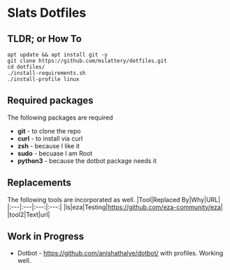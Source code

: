 # Slats Dotfiles

## TLDR; or How To
```
apt update && apt install git -y
git clone https://github.com/mslattery/dotfiles.git
cd dotfiles/
./install-requirements.sh
./install-profile linux
```

## Required packages
The following packages are required
- **git** - to clone the repo
- **curl** - to install via curl
- **zsh** - because I like it
- **sudo** - becuase I am Root
- **python3** - because the dotbot package needs it

## Replacements
The following tools are incorporated as well.
|Tool|Replaced By|Why|URL|
|:---|:---|:---:|:---:|
|ls|eza|Testing|https://github.com/eza-community/eza|
|tool2|Text|url|

## Work in Progress
- Dotbot - https://github.com/anishathalye/dotbot/ with profiles.  Working well.
